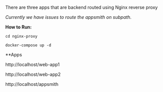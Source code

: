 There are three apps that are backend routed using Nginx reverse proxy

_Currently we have issues to route the appsmith on subpath._

**How to Run:**

`cd nginx-proxy`

`docker-compose up -d`

**Apps

http://localhost/web-app1

http://localhost/web-app2

http://localhost/appsmith
